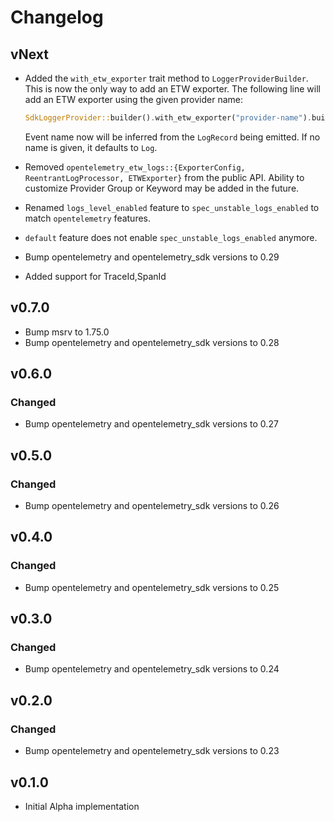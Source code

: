 # Changelog

## vNext

- Added the `with_etw_exporter` trait method to `LoggerProviderBuilder`.
  This is now the only way to add an ETW exporter. The following line
  will add an ETW exporter using the given provider name:

  ```rust
  SdkLoggerProvider::builder().with_etw_exporter("provider-name").build();
  ```

  Event name now will be inferred from the `LogRecord` being emitted. If no name is given, it defaults to `Log`.

- Removed `opentelemetry_etw_logs::{ExporterConfig, ReentrantLogProcessor, ETWExporter}` from the public API. Ability to customize Provider Group or Keyword may be added in the future.

- Renamed `logs_level_enabled` feature to `spec_unstable_logs_enabled` to match `opentelemetry` features.

- `default` feature does not enable `spec_unstable_logs_enabled` anymore.
- Bump opentelemetry and opentelemetry_sdk versions to 0.29

- Added support for TraceId,SpanId

## v0.7.0

- Bump msrv to 1.75.0
- Bump opentelemetry and opentelemetry_sdk versions to 0.28

## v0.6.0

### Changed

- Bump opentelemetry and opentelemetry_sdk versions to 0.27

## v0.5.0

### Changed

- Bump opentelemetry and opentelemetry_sdk versions to 0.26

## v0.4.0

### Changed

- Bump opentelemetry and opentelemetry_sdk versions to 0.25

## v0.3.0

### Changed

- Bump opentelemetry and opentelemetry_sdk versions to 0.24

## v0.2.0

### Changed

- Bump opentelemetry and opentelemetry_sdk versions to 0.23

## v0.1.0

- Initial Alpha implementation
